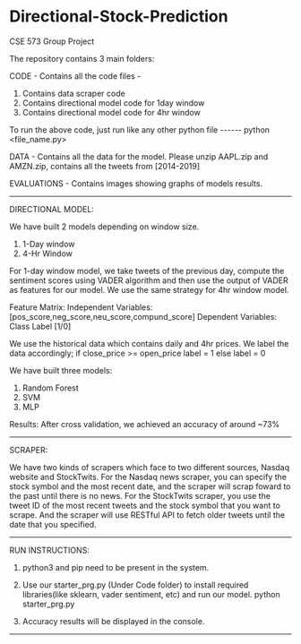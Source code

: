 # Directional-Stock-Prediction
CSE 573 Group Project

The repository contains 3 main folders:

CODE - Contains all the code files -  
  1. Contains data scraper code 
  2. Contains directional model code for 1day window
  3. Contains directional model code for 4hr window

  To run the above code, just run like any other python file ------ python <file_name.py>

DATA - Contains all the data for the model. Please unzip AAPL.zip and AMZN.zip, contains all the tweets from [2014-2019]

EVALUATIONS - Contains images showing graphs of models results.

------------------------------------------------------------------------------------------------------------------------------
DIRECTIONAL MODEL:

We have built 2 models depending on window size.
1.  1-Day window
2.  4-Hr Window

For 1-day window model, we take tweets of the previous day, compute the sentiment scores using VADER algorithm and then use the output of VADER as features for our model. We use the same strategy for 4hr window model.

Feature Matrix:
Independent Variables: [pos_score,neg_score,neu_score,compund_score]
Dependent Variables: Class Label [1/0]

We use the historical data which contains daily and 4hr prices. We label the data accordingly; 
if close_price >= open_price
  label = 1
else 
  label = 0

We have built three models:
1.  Random Forest
2.  SVM
3.  MLP

Results: 
  After cross validation, we achieved an accuracy of around ~73%
  
------------------------------------------------------------------------------------------------------------------------------

SCRAPER:

We have two kinds of scrapers which face to two different sources, Nasdaq website and StockTwits. For the Nasdaq news scraper, you can specify the stock symbol and the most recent date, and the scraper will scrap foward to the past until there is no news. For the StockTwits scraper, you use the tweet ID of the most recent tweets and the stock symbol that you want to scrape. And the scraper will use RESTful API to fetch older tweets until the date that you specified.

------------------------------------------------------------------------------------------------------------------------------
RUN INSTRUCTIONS:

1. python3 and pip need to be present in the system.

2. Use our starter_prg.py (Under Code folder) to install required libraries(like sklearn, vader sentiment, etc) and run our      model.
            python starter_prg.py
3. Accuracy results will be displayed in the console.
------------------------------------------------------------------------------------------------------------------------------
    
